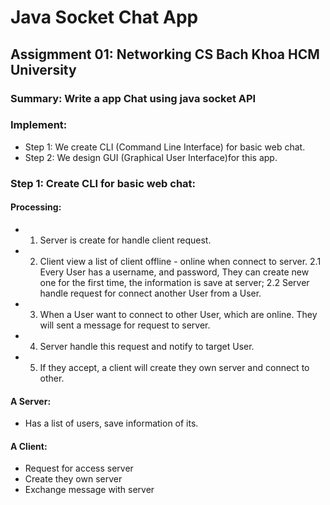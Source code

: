 # Java Socket Chat App
## Assigmment 01: Networking CS Bach Khoa HCM University
### Summary: Write a app Chat using java socket API
### Implement:
- Step 1: We create CLI (Command Line Interface) for basic web chat.
- Step 2: We design GUI (Graphical User Interface)for this app.
### Step 1: Create CLI for basic web chat:
#### Processing:
- 1. Server is create for handle client request.
- 2. Client view a list of client offline - online when connect to server.
	2.1 Every User has a username, and password, They can create new one for the first time, the information is save at server;
	2.2 Server handle request for connect another User from a User.
- 3. When a User want to connect to other User, which are online. They will sent a message for request to server.
- 4. Server handle this request and notify to target User.
- 5. If they accept, a client will create they own server and connect to other.
#### A Server:
- Has a list of users, save information of its.
#### A Client:
- Request for access server
- Create they own server
- Exchange message with server
